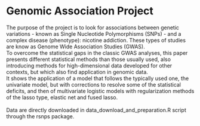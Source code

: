 # Genomic Association Project
The purpose of the project is to look for associations between genetic variations - known as Single Nucleotide Polymorphisms (SNPs) - and a complex disease
(phenotype): nicotine addiction. These types of studies are know as Genome Wide Association Studies (GWAS). <br />
To overcome the statistical gaps in the classic GWAS analyses, this paper presents different statistical methods than those usually used, also introducing methods for high-dimensional data developed for other contexts, but which also find application in genomic data. <br />
It shows the application of a model that follows the typically used one, the univariate model, but with corrections to resolve some of the statistical deficits, and then of multivariate logistic models with regularization methods of the lasso type, elastic net and fused lasso. <br />
<br />
Data are directly downloaded in data_download_and_preparation.R script through the rsnps package.

